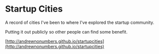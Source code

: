 Startup Cities
==============

A record of cities I've been to where I've explored the startup community.

Putting it out publicly so other people can find some benefit.

[http://andrewnonumbers.github.io/startupcities](http://andrewnonumbers.github.io/startupcities)
